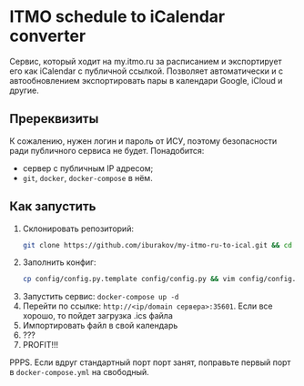 # ITMO schedule to iCalendar converter

Сервис, который ходит на my.itmo.ru за расписанием и экспортирует его как iCalendar с публичной ссылкой. Позволяет автоматически и с автообновлением экспортировать пары в календари Google, iCloud и другие.

## Пререквизиты

К сожалению, нужен логин и пароль от ИСУ, поэтому безопасности ради публичного сервиса не будет.
Понадобится:

- сервер с публичным IP адресом;
- `git`, `docker`, `docker-compose` в нём.

## Как запустить
1. 	Склонировать репозиторий:
	```bash
	git clone https://github.com/iburakov/my-itmo-ru-to-ical.git && cd my-itmo-ru-to-ical
	```
1. Заполнить конфиг:
	```bash
	cp config/config.py.template config/config.py && vim config/config.py
	```
1. Запустить сервис: `docker-compose up -d`
1. Перейти по ссылке: `http://<ip/domain сервера>:35601`. Если все хорошо, то пойдет загрузка .ics файла
1. Импортировать файл в свой календарь
1. ???
1. PROFIT!!!

PPPS. Если вдруг стандартный порт порт занят, поправьте первый порт в `docker-compose.yml` на свободный.
